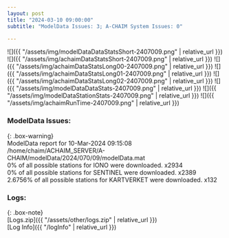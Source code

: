 ```yaml
---
layout: post
title: "2024-03-10 09:00:00"
subtitle: "ModelData Issues: 3; A-CHAIM System Issues: 0"

---
```


![]({{ "/assets/img/modelDataDataStatsShort-2407009.png" | relative_url }})
![]({{ "/assets/img/achaimDataStatsShort-2407009.png" | relative_url }})
![]({{ "/assets/img/achaimDataStatsLong00-2407009.png" | relative_url }})
![]({{ "/assets/img/achaimDataStatsLong01-2407009.png" | relative_url }})
![]({{ "/assets/img/achaimDataStatsLong02-2407009.png" | relative_url }})
![]({{ "/assets/img/modelDataDataStats-2407009.png" | relative_url }})
![]({{ "/assets/img/modelDataStationStats-2407009.png" | relative_url }})
![]({{ "/assets/img/achaimRunTime-2407009.png" | relative_url }})


### ModelData Issues:  
  
{: .box-warning}  
 ModelData report for 10-Mar-2024 09:15:08   
 /home/chaim/ACHAIM_SERVER/A-CHAIM/modelData/2024/070/09/modelData.mat   
 0% of all possible stations for IONO were downloaded. x2934   
 0% of all possible stations for SENTINEL were downloaded. x2389   
 2.6756% of all possible stations for KARTVERKET were downloaded. x132   
  


### Logs:  
  
{: .box-note}  
[Logs.zip]({{ "/assets/other/logs.zip" | relative_url }})  
[Log Info]({{ "/logInfo" | relative_url }})  
